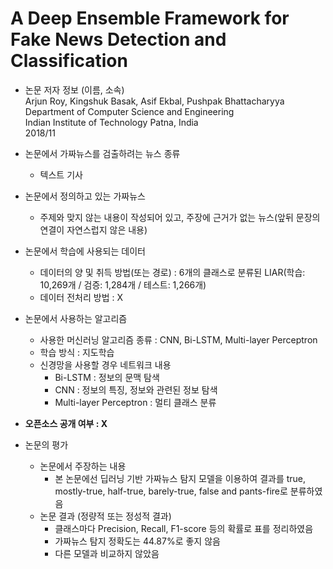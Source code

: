 # A Deep Ensemble Framework for Fake News Detection and Classification

* 논문 저자 정보 (이름, 소속)   
Arjun Roy, Kingshuk Basak, Asif Ekbal, Pushpak Bhattacharyya   
Department of Computer Science and Engineering   
Indian Institute of Technology Patna, India   
2018/11   

* 논문에서 가짜뉴스를 검출하려는 뉴스 종류
  * 텍스트 기사

* 논문에서 정의하고 있는 가짜뉴스
  * 주제와 맞지 않는 내용이 작성되어 있고, 주장에 근거가 없는 뉴스(앞뒤 문장의 연결이 자연스럽지 않은 내용)

* 논문에서 학습에 사용되는 데이터
  - 데이터의 양 및 취득 방법(또는 경로) : 6개의 클래스로 분류된 LIAR(학습: 10,269개 / 검증: 1,284개 / 테스트: 1,266개)
  - 데이터 전처리 방법 : X

* 논문에서 사용하는 알고리즘  
  - 사용한 머신러닝 알고리즘 종류 : CNN, Bi-LSTM, Multi-layer Perceptron
  - 학습 방식 : 지도학습
  - 신경망을 사용할 경우 네트워크 내용
    - Bi-LSTM : 정보의 문맥 탐색
    - CNN :  정보의 특징, 정보와 관련된 정보 탐색
    - Multi-layer Perceptron : 멀티 클래스 분류

* **오픈소스 공개 여부 : X**

* 논문의 평가
  - 논문에서 주장하는 내용 
    - 본 논문에선 딥러닝 기반 가짜뉴스 탐지 모델을 이용하여 결과를 true, mostly-true, half-true, barely-true, false and pants-fire로 분류하였음
  - 논문 결과 (정량적 또는 정성적 결과)
    - 클래스마다 Precision, Recall, F1-score 등의 확률로 표를 정리하였음
    - 가짜뉴스 탐지 정확도는 44.87%로 좋지 않음
    - 다른 모델과 비교하지 않았음

